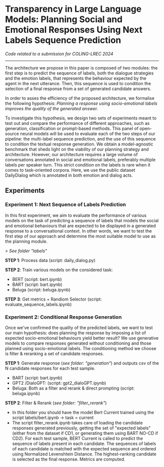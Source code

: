 # Transparency in Large Language Models: Planning Social and Emotional Responses Using Next Labels Sequence Prediction 

_Code related to a submission for COLING-LREC 2024_

---

The architecture we propose in this paper is composed of two modules: the first step is to predict the sequence of labels, both the dialogue strategies and the emotion labels, that represents the behaviour expected by the agent in the next utterance. Then, this sequence is used to condition the selection of a final response from a set of generated candidate answers.

In order to asses the efficiency of the proposed architecture, we formalise the following hypothesis: _Planning a response using socio-emotional labels improves the quality of the generated answer._

To investigate this hypothesis, we design two sets of experiments meant to test out and compare the performance of different approaches, such as generation, classification or prompt-based methods. This panel of open-source neural models will be used to evaluate each of the two steps of our pipeline: the multi-label sequence prediction, and the use of this sequence to condition the textual response generation. We obtain a model-agnostic benchmark that sheds light on the viability of our planning strategy and architecture. However, our architecture requires a large volume of conversations annotated in social and emotional labels, preferably multiple labels per speaker turn. This strict condition on the labels is rare when it comes to task-oriented corpora. Here, we use the public dataset DailyDialog which is annotated in both emotion and dialog acts.

## Experiments ##

### Experiment 1: Next Sequence of Labels Prediction ###
In this first experiment, we aim to evaluate the performance of various models on the task of predicting a sequence of labels that models the social and emotional behaviours that are expected to be displayed in a generated response to a conversational context. In other words, we want to test the first step of our approach and determine the most suitable model to use as the planning module. 

_> See folder "labels"_

**STEP 1**: Process data (script: daily_dialog.py)

**STEP 2**: Train various models on the considered task:
* BERT (script: bert.ipynb)
* BART (script: bart.ipynb)
* Beluga (script: beluga.ipynb)

**STEP 3**: Get metrics + Randiom Selector (script: evaluate_sequence_labels.ipynb)


### Experiment 2: Conditional Response Generation ###
Once we've confirmed the quality of the predicted labels, we want to test our main hypothesis: does planning the response by imposing a list of expected socio-emotional behaviours yield better result? We use generative models to compare responses generated without conditioning and those planned using socio-emotional labels. The conditioning method we choose is filter & reranking a set of candidate responses.

**STEP 1**: Generate response (_see folder: "generation"_) and outputs csv of the N candidate responses for each test sample.
* BART (script: bart.ipynb)
* GPT2 /DialoGPT: (script: gpt2_dialoGPT.ipynb)
* Beluga: Both as a filter and rerank & direct prompting (script: beluga.ipynb)

**STEP 2**: Filter & Rerank (_see folder: "filter_rerank"_)
* In this folder you should have the model Bert Current trained using the script labels/bert.ipynb -> task = current
* The script filter_rerank.ipynb takes care of loading the candidate responses generated previously, getting the set of "expected labels" (either from the dataset if CD1, or generating them using BART NO-CD if CD2). For each test sample, BERT Current is called to predict the sequence of labels present in each candidate. The sequences of labels of each candidate is matched with the expected sequence and ordered using Normalized Levenshtein Distance. The highest-ranking candidate is selected as the final response. Metrics are computed.
